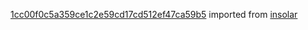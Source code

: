 [1cc00f0c5a359ce1c2e59cd17cd512ef47ca59b5](https://github.com/insolar/insolar/commit/1cc00f0c5a359ce1c2e59cd17cd512ef47ca59b5) imported from [insolar](https://github.com/insolar/insolar)
